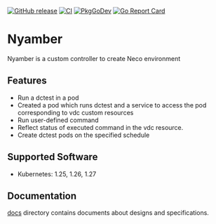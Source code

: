 [![GitHub release](https://img.shields.io/github/release/cybozu-go/nyamber.svg?maxAge=60)][releases]
[![CI](https://github.com/cybozu-go/nyamber/actions/workflows/ci.yaml/badge.svg)](https://github.com/cybozu-go/nyamber/actions/workflows/ci.yaml)
[![PkgGoDev](https://pkg.go.dev/badge/github.com/cybozu-go/nyamber?tab=overview)](https://pkg.go.dev/github.com/cybozu-go/nyamber?tab=overview)
[![Go Report Card](https://goreportcard.com/badge/github.com/cybozu-go/nyamber)](https://goreportcard.com/report/github.com/cybozu-go/nyamber)

Nyamber
============================
Nyamber is a custom controller to create Neco environment

## Features
- Run a dctest in a pod
- Created a pod which runs dctest and a service to access the pod corresponding to vdc custom resources
- Run user-defined command
- Reflect status of executed command in the vdc resource.
- Create dctest pods on the specified schedule

## Supported Software
- Kubernetes: 1.25, 1.26, 1.27

## Documentation

[docs](docs/) directory contains documents about designs and specifications.

[releases]: https://github.com/cybozu-go/nyamber/releases
